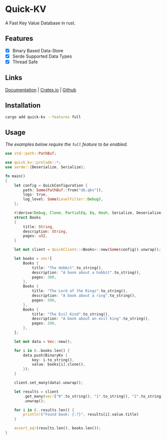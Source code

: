 # Quick-KV

A Fast Key Value Database in rust.

## Features

- [x] Binary Based Data-Store
- [x] Serde Supported Data Types
- [x] Thread Safe

## Links

[Documentation] | [Crates.io] | [Github]

## Installation

```bash
cargo add quick-kv --features full
```

## Usage

*The examples below require the `full` feature to be enabled.*
```rust
use std::path::PathBuf;

use quick_kv::prelude::*;
use serde::{Deserialize, Serialize};

fn main()
{
    let config = QuickConfiguration {
        path: Some(PathBuf::from("db.qkv")),
        logs: true,
        log_level: Some(LevelFilter::Debug),
    };

    #[derive(Debug, Clone, PartialEq, Eq, Hash, Serialize, Deserialize)]
    struct Books
    {
        title: String,
        description: String,
        pages: u32,
    }

    let mut client = QuickClient::<Books>::new(Some(config)).unwrap();

    let books = vec![
        Books {
            title: "The Hobbit".to_string(),
            description: "A book about a hobbit".to_string(),
            pages: 300,
        },
        Books {
            title: "The Lord of the Rings".to_string(),
            description: "A book about a ring".to_string(),
            pages: 500,
        },
        Books {
            title: "The Evil Kind".to_string(),
            description: "A book about an evil king".to_string(),
            pages: 200,
        },
    ];

    let mut data = Vec::new();

    for i in 0..books.len() {
        data.push(BinaryKv {
            key: i.to_string(),
            value: books[i].clone(),
        });
    }

    client.set_many(data).unwrap();

    let results = client
        .get_many(vec!["0".to_string(), "1".to_string(), "2".to_string()])
        .unwrap();

    for i in 0..results.len() {
        println!("Found book: {:?}", results[i].value.title)
    }

    assert_eq!(results.len(), books.len());
}
```
[Documentation]: https://docs.rs/quick-kv
[Crates.io]: https://crates.io/crates/quick-kv
[Github]: https://github.com/ThatGuyJamal/quick-kv